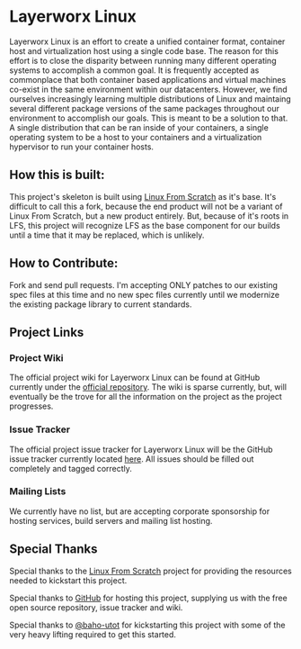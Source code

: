 # Layerworx Linux
Layerworx Linux is an effort to create a unified container format, container host and virtualization host using a single code base. The reason for this effort is to close the disparity between running many different operating systems to accomplish a common goal. It is frequently accepted as commonplace that both container based applications and virtual machines co-exist in the same environment within our datacenters. However, we find ourselves increasingly learning multiple distributions of Linux and maintaing several different package versions of the same packages throughout our environment to accomplish our goals. This is meant to be a solution to that. A single distribution that can be ran inside of your containers, a single operating system to be a host to your containers and a virtualization hypervisor to run your container hosts.

## How this is built:
This project's skeleton is built using [Linux From Scratch](http://linuxfromscratch.org) as it's base. It's difficult to call this a fork, because the end product will not be a variant of Linux From Scratch, but a new product entirely. But, because of it's roots in LFS, this project will recognize LFS as the base component for our builds until a time that it may be replaced, which is unlikely.

## How to Contribute:
Fork and send pull requests. I'm accepting ONLY patches to our existing spec files at this time and no new spec files currently until we modernize the existing package library to current standards.

## Project Links
### Project Wiki
The official project wiki for Layerworx Linux can be found at GitHub currently under the [official repository](https://github.com/layerworx/linux/wiki). The wiki is sparse currently, but, will eventually be the trove for all the information on the project as the project progresses.

### Issue Tracker
The official project issue tracker for Layerworx Linux will be the GitHub issue tracker currently located [here](https://github.com/layerworx/linux/issues). All issues should be filled out completely and tagged correctly.

### Mailing Lists
We currently have no list, but are accepting corporate sponsorship for hosting services, build servers and mailing list hosting. 

## Special Thanks
Special thanks to the [Linux From Scratch](http://linuxfromscratch.org) project for providing the resources needed to kickstart this project.

Special thanks to [GitHub](http://www.github.com) for hosting this project, supplying us with the free open source repository, issue tracker and wiki.

Special thanks to [@baho-utot](https://github.com/baho-utot) for kickstarting this project with some of the very heavy lifting required to get this started.
